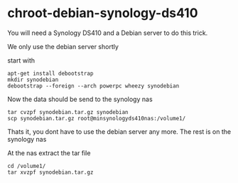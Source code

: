 # chroot-debian-synology-ds410

You will need a Synology DS410 and a Debian server to do this trick.

We only use the debian server shortly

start with


    apt-get install debootstrap
    mkdir synodebian
    debootstrap --foreign --arch powerpc wheezy synodebian

Now the data should be send to the synology nas


    tar cvzpf synodebian.tar.gz synodebian
    scp synodebian.tar.gz root@minsynologyds410nas:/volume1/

Thats it, you dont have to use the debian server any more. The rest is on the synology nas

At the nas extract the tar file


    cd /volume1/
    tar xvzpf synodebian.tar.gz

